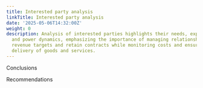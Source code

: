```yaml
---
title: Interested party analysis
linkTitle: Interested party analysis
date: '2025-05-06T14:32:00Z'
weight: 0
description: Analysis of interested parties highlights their needs, expectations,
  and power dynamics, emphasizing the importance of managing relationships to achieve
  revenue targets and retain contracts while monitoring costs and ensuring timely
  delivery of goods and services.
---
```



<!-- Unsupported block type: table -->



<!-- Unsupported block type: table -->

<!-- Unsupported block type: table -->



Conclusions

<!-- Unsupported block type: divider -->

<!-- Unsupported block type: divider -->

Recommendations

<!-- Unsupported block type: divider -->

<!-- Unsupported block type: divider -->